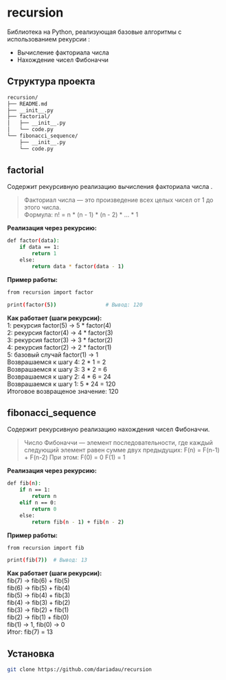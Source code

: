 # recursion
Библиотека на Python, реализующая базовые алгоритмы с использованием рекурсии :

* Вычисление факториала числа
* Нахождение чисел Фибоначчи

## Структура проекта
```bash
recursion/  
├── README.md 
├── __init__.py 
├── factorial/  
│   ├── __init__.py  
│   └── code.py  
└── fibonacci_sequence/  
    ├── __init__.py  
    └── code.py  
```
    
## factorial
Содержит рекурсивную реализацию вычисления факториала числа .

> Факториал числа — это произведение всех целых чисел от 1 до этого числа.  
> Формула: n! = n * (n - 1) * (n - 2) * ... * 1

__Реализация через рекурсию:__
```bash
def factor(data):
    if data == 1:
        return 1
    else:
        return data * factor(data - 1)
```

__Пример работы:__
```bash
from recursion import factor

print(factor(5))                # Вывод: 120
```

__Как работает (шаги рекурсии):__    
1: рекурсия factor(5) → 5 * factor(4)  
2: рекурсия factor(4) → 4 * factor(3)  
3: рекурсия factor(3) → 3 * factor(2)  
4: рекурсия factor(2) → 2 * factor(1)  
5: базовый случай factor(1) → 1    
Возврашаемся к шагу 4: 2 * 1 = 2    
Возврашаемся к шагу 3: 3 * 2 = 6    
Возврашаемся к шагу 2: 4 * 6 = 24    
Возврашаемся к шагу 1: 5 * 24 = 120    
Итоговое возвращеное значение: 120      


## fibonacci_sequence
Содержит рекурсивную реализацию нахождения чисел Фибоначчи.

> Число Фибоначчи — элемент последовательности, где каждый следующий элемент равен сумме двух предыдущих:
> F(n) = F(n-1) + F(n-2)
> При этом:
> F(0) = 0
> F(1) = 1

__Реализация через рекурсию:__
```bash
def fib(n):
    if n == 1:
        return n
    elif n == 0:
        return 0
    else:
        return fib(n - 1) + fib(n - 2)
```

__Пример работы:__
```bash
from recursion import fib

print(fib(7))  # Вывод: 13
```

__Как работает (шаги рекурсии):__    
fib(7) → fib(6) + fib(5)  
fib(6) → fib(5) + fib(4)  
fib(5) → fib(4) + fib(3)  
fib(4) → fib(3) + fib(2)  
fib(3) → fib(2) + fib(1)  
fib(2) → fib(1) + fib(0)  
fib(1) → 1, fib(0) → 0  
Итог: fib(7) = 13  

## Установка
```bash
git clone https://github.com/dariadau/recursion
```
